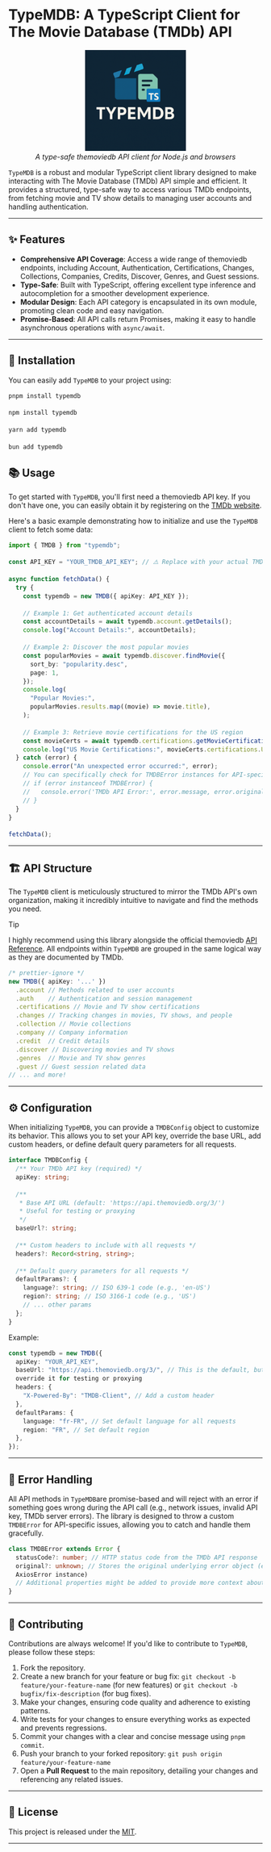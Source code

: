 # TypeMDB: A TypeScript Client for The Movie Database (TMDb) API

<p align="center">
  <img width="200" alt="TypeMDB logo" src="./logo.png">
  <br>
  <em>A type-safe themoviedb API client for Node.js and browsers</em>
</p>

`TypeMDB` is a robust and modular TypeScript client library designed to make
interacting with The Movie Database (TMDb) API simple and efficient. It
provides a structured, type-safe way to access various TMDb endpoints, from
fetching movie and TV show details to managing user accounts and handling authentication.

---

## ✨ Features

- **Comprehensive API Coverage**: Access a wide range of themoviedb endpoints, including
  Account, Authentication, Certifications, Changes, Collections, Companies, Credits,
  Discover, Genres, and Guest sessions.
- **Type-Safe**: Built with TypeScript, offering excellent type inference and
  autocompletion for a smoother development experience.
- **Modular Design**: Each API category is encapsulated in its own module,
  promoting clean code and easy navigation.
- **Promise-Based**: All API calls return Promises, making it easy to handle
  asynchronous operations with `async/await`.

---

## 🚀 Installation

You can easily add `TypeMDB` to your project using:

```bash
pnpm install typemdb

npm install typemdb

yarn add typemdb

bun add typemdb

```

## 📚 Usage

To get started with `TypeMDB`, you'll first need a themoviedb API key. If you don't have
one, you can easily obtain it by registering on the [TMDb website](https://developer.themoviedb.org/reference/intro/authentication).

Here's a basic example demonstrating how to initialize and use the `TypeMDB`
client to fetch some data:

```typescript
import { TMDB } from "typemdb";

const API_KEY = "YOUR_TMDB_API_KEY"; // ⚠️ Replace with your actual TMDb API key!

async function fetchData() {
  try {
    const typemdb = new TMDB({ apiKey: API_KEY });

    // Example 1: Get authenticated account details
    const accountDetails = await typemdb.account.getDetails();
    console.log("Account Details:", accountDetails);

    // Example 2: Discover the most popular movies
    const popularMovies = await typemdb.discover.findMovie({
      sort_by: "popularity.desc",
      page: 1,
    });
    console.log(
      "Popular Movies:",
      popularMovies.results.map((movie) => movie.title),
    );

    // Example 3: Retrieve movie certifications for the US region
    const movieCerts = await typemdb.certifications.getMovieCertifications();
    console.log("US Movie Certifications:", movieCerts.certifications.US);
  } catch (error) {
    console.error("An unexpected error occurred:", error);
    // You can specifically check for TMDBError instances for API-specific issues
    // if (error instanceof TMDBError) {
    //   console.error('TMDb API Error:', error.message, error.original);
    // }
  }
}

fetchData();
```

---

## 🏗️ API Structure

The `TypeMDB` client is meticulously structured to mirror the TMDb API's own
organization, making it incredibly intuitive to navigate and find the methods
you need.

> [!TIP]
> I highly recommend using this library alongside the official themoviedb
> [API Reference](https://developer.themoviedb.org/reference/intro/getting-started).
> All endpoints within `TypeMDB` are grouped in the same logical way as they are
> documented by TMDb.

```typescript
/* prettier-ignore */
new TMDB({ apiKey: '...' })
  .account // Methods related to user accounts
  .auth    // Authentication and session management
  .certifications // Movie and TV show certifications
  .changes // Tracking changes in movies, TV shows, and people
  .collection // Movie collections
  .company // Company information
  .credit  // Credit details
  .discover // Discovering movies and TV shows
  .genres  // Movie and TV show genres
  .guest // Guest session related data
// ... and more!
```

---

## ⚙️ Configuration

When initializing `TypeMDB`, you can provide a `TMDBConfig` object to customize its
behavior. This allows you to set your API key, override the base URL, add
custom headers, or define default query parameters for all requests.

```typescript
interface TMDBConfig {
  /** Your TMDb API key (required) */
  apiKey: string;

  /**
   * Base API URL (default: 'https://api.themoviedb.org/3/')
   * Useful for testing or proxying
   */
  baseUrl?: string;

  /** Custom headers to include with all requests */
  headers?: Record<string, string>;

  /** Default query parameters for all requests */
  defaultParams?: {
    language?: string; // ISO 639-1 code (e.g., 'en-US')
    region?: string; // ISO 3166-1 code (e.g., 'US')
    // ... other params
  };
}
```

Example:

```typescript
const typemdb = new TMDB({
  apiKey: "YOUR_API_KEY",
  baseUrl: "https://api.themoviedb.org/3/", // This is the default, but you can
  override it for testing or proxying
  headers: {
    "X-Powered-By": "TMDB-Client", // Add a custom header
  },
  defaultParams: {
    language: "fr-FR", // Set default language for all requests
    region: "FR", // Set default region
  },
});
```

---

## 🚫 Error Handling

All API methods in `TypeMDB`are promise-based and will reject with an error if
something goes wrong during the API call (e.g., network issues, invalid API key,
TMDb server errors). The library is designed to throw a custom `TMDBError` for
API-specific issues, allowing you to catch and handle them gracefully.

```typescript
class TMDBError extends Error {
  statusCode?: number; // HTTP status code from the TMDb API response
  original?: unknown; // Stores the original underlying error object (e.g.,
  AxiosError instance)
  // Additional properties might be added to provide more context about the API error.
}
```

---

## 🤝 Contributing

Contributions are always welcome! If you'd like to contribute to `TypeMDB`, please
follow these steps:

1. Fork the repository.
2. Create a new branch for your feature or bug fix:
   `git checkout -b feature/your-feature-name` (for new features)
   or `git checkout -b bugfix/fix-description` (for bug fixes).
3. Make your changes, ensuring code quality and adherence to existing patterns.
4. Write tests for your changes to ensure everything works as expected and
   prevents regressions.
5. Commit your changes with a clear and concise message using `pnpm commit`.
6. Push your branch to your forked repository: `git push origin feature/your-feature-name`
7. Open a **Pull Request** to the main repository, detailing your changes and
   referencing any related issues.

---

## 📄 License

This project is released under the [MIT](./LICENSE).

---
